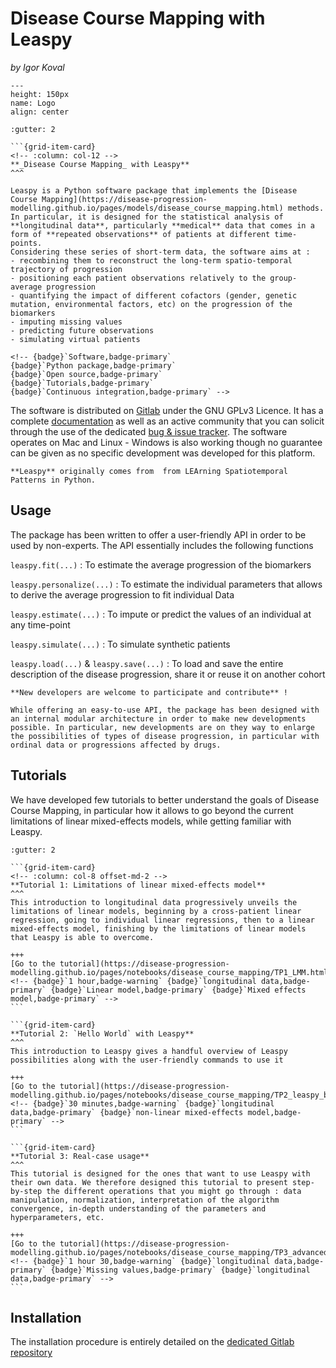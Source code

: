 # Disease Course Mapping with Leaspy
_by Igor Koval_

```{figure} ../../../_static/img/disease_course_mapping/logo.png
---
height: 150px
name: Logo
align: center
```


````{grid}
:gutter: 2

```{grid-item-card}
<!-- :column: col-12 -->
**_Disease Course Mapping_ with Leaspy**
^^^

Leaspy is a Python software package that implements the [Disease Course Mapping](https://disease-progression-modelling.github.io/pages/models/disease_course_mapping.html) methods. In particular, it is designed for the statistical analysis of **longitudinal data**, particularly **medical** data that comes in a form of **repeated observations** of patients at different time-points.
Considering these series of short-term data, the software aims at :
- recombining them to reconstruct the long-term spatio-temporal trajectory of progression
- positioning each patient observations relatively to the group-average progression
- quantifying the impact of different cofactors (gender, genetic mutation, environmental factors, etc) on the progression of the biomarkers
- imputing missing values
- predicting future observations
- simulating virtual patients

<!-- {badge}`Software,badge-primary`
{badge}`Python package,badge-primary`
{badge}`Open source,badge-primary`
{badge}`Tutorials,badge-primary`
{badge}`Continuous integration,badge-primary` -->
````

The software is distributed on [Gitlab](https://gitlab.com/icm-institute/aramislab/leaspy) under the GNU GPLv3 Licence. It has a complete [documentation](https://leaspy.readthedocs.io/en/latest/) as well as an active community that you can solicit through the use of the dedicated [bug & issue tracker](https://gitlab.com/icm-institute/aramislab/leaspy/-/issues). The software operates on Mac and Linux - Windows is also working though no guarantee can be given as no specific development was developed for this platform.



```{note}
**Leaspy** originally comes from  from LEArning Spatiotemporal Patterns in Python.
```

## **Usage**

The package has been written to offer a user-friendly API in order to be used by non-experts. The API essentially includes the following functions

`leaspy.fit(...)`
: To estimate the average progression of the biomarkers

`leaspy.personalize(...)`
: To estimate the individual parameters that allows to derive the average progression to fit individual Data

`leaspy.estimate(...)`
: To impute or predict the values of an individual at any time-point

`leaspy.simulate(...)`
: To simulate synthetic patients

`leaspy.load(...)` & `leaspy.save(...)`
: To load and save the entire description of the disease progression, share it or reuse it on another cohort


```{tip}
**New developers are welcome to participate and contribute** !

While offering an easy-to-use API, the package has been designed with an internal modular architecture in order to make new developments possible. In particular, new developments are on they way to enlarge the possibilities of types of disease progression, in particular with ordinal data or progressions affected by drugs.
```


## **Tutorials**

We have developed few tutorials to better understand the goals of Disease Course Mapping, in particular how it allows to go beyond the current limitations of linear mixed-effects models, while getting familiar with Leaspy.


````{grid} 3
:gutter: 2

```{grid-item-card}
<!-- :column: col-8 offset-md-2 -->
**Tutorial 1: Limitations of linear mixed-effects model**
^^^
This introduction to longitudinal data progressively unveils the limitations of linear models, beginning by a cross-patient linear regression, going to individual linear regressions, then to a linear mixed-effects model, finishing by the limitations of linear models that Leaspy is able to overcome.

+++
[Go to the tutorial](https://disease-progression-modelling.github.io/pages/notebooks/disease_course_mapping/TP1_LMM.html)
<!-- {badge}`1 hour,badge-warning` {badge}`longitudinal data,badge-primary` {badge}`Linear model,badge-primary` {badge}`Mixed effects model,badge-primary` -->
```

```{grid-item-card}
**Tutorial 2: `Hello World` with Leaspy**
^^^
This introduction to Leaspy gives a handful overview of Leaspy possibilities along with the user-friendly commands to use it

+++
[Go to the tutorial](https://disease-progression-modelling.github.io/pages/notebooks/disease_course_mapping/TP2_leaspy_beginner.html)
<!-- {badge}`30 minutes,badge-warning` {badge}`longitudinal data,badge-primary` {badge}`non-linear mixed-effects model,badge-primary` -->
```

```{grid-item-card}
**Tutorial 3: Real-case usage**
^^^
This tutorial is designed for the ones that want to use Leaspy with their own data. We therefore designed this tutorial to present step-by-step the different operations that you might go through : data manipulation, normalization, interpretation of the algorithm convergence, in-depth understanding of the parameters and hyperparameters, etc.

+++
[Go to the tutorial](https://disease-progression-modelling.github.io/pages/notebooks/disease_course_mapping/TP3_advanced_leaspy.html)
<!-- {badge}`1 hour 30,badge-warning` {badge}`longitudinal data,badge-primary` {badge}`Missing values,badge-primary` {badge}`longitudinal data,badge-primary` -->
```

````


## **Installation**

The installation procedure is entirely detailed on the [dedicated Gitlab repository](https://gitlab.com/icm-institute/aramislab/leaspy)

